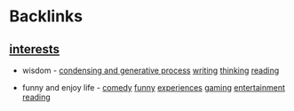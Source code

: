 
# Backlinks
## [interests](<interests.md>)
- wisdom - [condensing and generative process](<condensing and generative process.md>) [writing](<writing.md>) [thinking](<thinking.md>) [reading](<reading.md>)

- funny and enjoy life - [comedy](<comedy.md>) [funny](<funny.md>) [experiences](<experiences.md>) [gaming](<gaming.md>) [entertainment](<entertainment.md>) [reading](<reading.md>)

